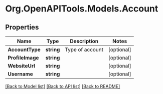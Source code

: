 # Org.OpenAPITools.Models.Account

## Properties

Name | Type | Description | Notes
------------ | ------------- | ------------- | -------------
**AccountType** | **string** | Type of account | [optional] 
**ProfileImage** | **string** |  | [optional] 
**WebsiteUrl** | **string** |  | [optional] 
**Username** | **string** |  | [optional] 

[[Back to Model list]](../README.md#documentation-for-models) [[Back to API list]](../README.md#documentation-for-api-endpoints) [[Back to README]](../README.md)

